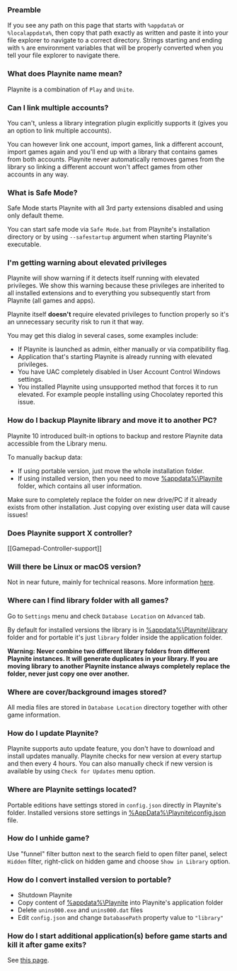 ### Preamble

If you see any path on this page that starts with `%appdata%` or `%localappdata%`, then copy that path exactly as written and paste it into your file explorer to navigate to a correct directory. Strings starting and ending with `%` are environment variables that will be properly converted when you tell your file explorer to navigate there.

### What does Playnite name mean?

Playnite is a combination of `Play` and `Unite`.

### Can I link multiple accounts?

You can't, unless a library integration plugin explicitly supports it (gives you an option to link multiple accounts).

You can however link one account, import games, link a different account, import games again and you'll end up with a library that contains games from both accounts. Playnite never automatically removes games from the library so linking a different account won't affect games from other accounts in any way.

### What is Safe Mode?

Safe Mode starts Playnite with all 3rd party extensions disabled and using only default theme.

You can start safe mode via `Safe Mode.bat` from Playnite's installation directory or by using `--safestartup` argument when starting Playnite's executable.

### I'm getting warning about elevated privileges

Playnite will show warning if it detects itself running with elevated privileges. We show this warning because these privileges are inherited to all installed extensions and to everything you subsequently start from Playnite (all games and apps).

Playnite itself **doesn't** require elevated privileges to function properly so it's an unnecessary security risk to run it that way.

You may get this dialog in several cases, some examples include:

- If Playnite is launched as admin, either manually or via compatibility flag.
- Application that's starting Playnite is already running with elevated privileges.
- You have UAC completely disabled in User Account Control Windows settings.
- You installed Playnite using unsupported method that forces it to run elevated. For example people installing using Chocolatey reported this issue.

### How do I backup Playnite library and move it to another PC?

Playnite 10 introduced built-in options to backup and restore Playnite data accessible from the Library menu.

To manually backup data:

- If using portable version, just move the whole installation folder.
- If using installed version, then you need to move [%appdata%\Playnite](#Preamble) folder, which contains all user information.

Make sure to completely replace the folder on new drive/PC if it already exists from other installation. Just copying over existing user data will cause issues!

### Does Playnite support X controller?

[[Gamepad-Controller-support]]

### Will there be Linux or macOS version?

Not in near future, mainly for technical reasons. More information [here](https://github.com/JosefNemec/Playnite/issues/59).

### Where can I find library folder with all games?

Go to `Settings` menu and check `Database Location` on `Advanced` tab.

By default for installed versions the library is in [%appdata%\Playnite\library](#Preamble) folder and for portable it's just `library` folder inside the application folder.

**Warning: Never combine two different library folders from different Playnite instances. It will generate duplicates in your library. If you are moving library to another Playnite instance always completely replace the folder, never just copy one over another.**

### Where are cover/background images stored?

All media files are stored in `Database Location` directory together with other game information.

### How do I update Playnite?

Playnite supports auto update feature, you don't have to download and install updates manually. Playnite checks for new version at every startup and then every 4 hours. You can also manually check if new version is available by using `Check for Updates` menu option.

### Where are Playnite settings located?

Portable editions have settings stored in `config.json` directly in Playnite's folder. Installed versions store settings in [%AppData%\Playnite\config.json](#Preamble) file.

### How do I unhide game?

Use "funnel" filter button next to the search field to open filter panel, select `Hidden` filter, right-click on hidden game and choose `Show in Library` option.

### How do I convert installed version to portable?

* Shutdown Playnite
* Copy content of [%appdata%\Playnite](#Preamble) into Playnite's application folder
* Delete `unins000.exe` and `unins000.dat` files
* Edit `config.json` and change `DatabasePath` property value to `"library"`

### How do I start additional application(s) before game starts and kill it after game exits?

See [this page](https://github.com/JosefNemec/Playnite/wiki/Game-scripts).